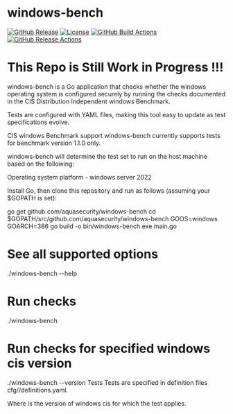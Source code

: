 # windows-bench
[![GitHub Release][release-img]][release]
[![License][license-img]][license]
[![GitHub Build Actions][build-action-img]][actions]
[![GitHub Release Actions][release-action-img]][actions]

# This Repo is Still Work in Progress !!!

windows-bench is a Go application that checks whether the windows operating system is configured securely by running the checks documented in the CIS Distribution Independent windows Benchmark.

Tests are configured with YAML files, making this tool easy to update as test specifications evolve.

CIS windows Benchmark support
windows-bench currently supports tests for benchmark version 1.1.0 only.

windows-bench will determine the test set to run on the host machine based on the following:

Operating system platform - windows server 2022

Install Go, then clone this repository and run as follows (assuming your $GOPATH is set):

go get github.com/aquasecurity/windows-bench
cd $GOPATH/src/github.com/aquasecurity/windows-bench
GOOS=windows GOARCH=386 go build -o bin/windows-bench.exe main.go

# See all supported options

./windows-bench --help

# Run checks

./windows-bench

# Run checks for specified windows cis version

./windows-bench --version <version>
Tests
Tests are specified in definition files cfg/<version>/definitions.yaml.

Where <version> is the version of windows cis for which the test applies.


[actions]: https://github.com/aquasecurity/windows-bench/actions
[build-action-img]: https://github.com/aquasecurity/windows-bench/workflows/build/badge.svg
[license-img]: https://img.shields.io/badge/License-Apache%202.0-blue.svg
[license]: https://opensource.org/licenses/Apache-2.0
[release-img]: https://img.shields.io/github/release/aquasecurity/windows-bench.svg
[release]: https://github.com/aquasecurity/windows-bench/releases
[release-action-img]: https://github.com/aquasecurity/windows-bench/workflows/release/badge.svg
